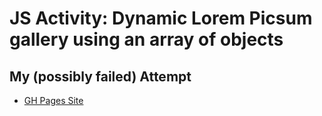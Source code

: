 # JS Activity: Dynamic Lorem Picsum gallery using an array of objects

## My (possibly failed) Attempt

- [GH Pages Site]()



